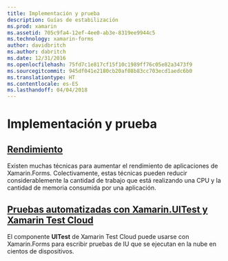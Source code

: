 ```yaml
---
title: Implementación y prueba
description: Guías de estabilización
ms.prod: xamarin
ms.assetid: 705c9fa4-12ef-4ee0-ab3e-8319ee9944c5
ms.technology: xamarin-forms
author: davidbritch
ms.author: dabritch
ms.date: 12/31/2016
ms.openlocfilehash: 75fd7c1e817cf15f10c1989ff76c05e82a3473f9
ms.sourcegitcommit: 945df041e2180cb20af08b83cc703ecd1aedc6b0
ms.translationtype: HT
ms.contentlocale: es-ES
ms.lasthandoff: 04/04/2018
---
```

# <a name="deployment-and-testing"></a>Implementación y prueba

## <a name="performanceperformancemd"></a>[Rendimiento](performance.md)

Existen muchas técnicas para aumentar el rendimiento de aplicaciones de Xamarin.Forms. Colectivamente, estas técnicas pueden reducir considerablemente la cantidad de trabajo que está realizando una CPU y la cantidad de memoria consumida por una aplicación.

## <a name="automated-testing-with-xamarinuitest-and-xamarin-test-clouduitest-and-test-cloudmd"></a>[Pruebas automatizadas con Xamarin.UITest y Xamarin Test Cloud](uitest-and-test-cloud.md)

El componente **UITest** de Xamarin Test Cloud puede usarse con Xamarin.Forms para escribir pruebas de IU que se ejecutan en la nube en cientos de dispositivos.
